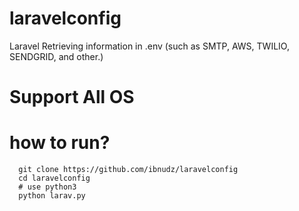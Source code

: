 # laravelconfig
Laravel Retrieving information in .env (such as SMTP, AWS, TWILIO,  SENDGRID, and other.)

# Support All OS

# how to run?
      git clone https://github.com/ibnudz/laravelconfig
      cd laravelconfig
      # use python3
      python larav.py
